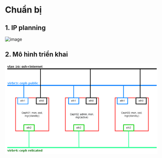 # <a name="I" >Chuẩn bị</a>
## <a name="I.1" >1. IP planning</a>
![image](https://user-images.githubusercontent.com/79830542/189559706-f13aaf36-a784-480b-8cfd-7f9676620743.png)


## <a name="I.2" >2. Mô hình triển khai</a>
<p align="center">
  <img src="https://github.com/Phuc-gif051/ThucTap2022/blob/main/L%C3%BD%20Thuy%E1%BA%BFt%20c%C6%A1%20b%E1%BA%A3n/CEPH/Docs/Images/Mo%20hinh%20ceph%203%20node.drawio.png" width="750">
</p>
  
